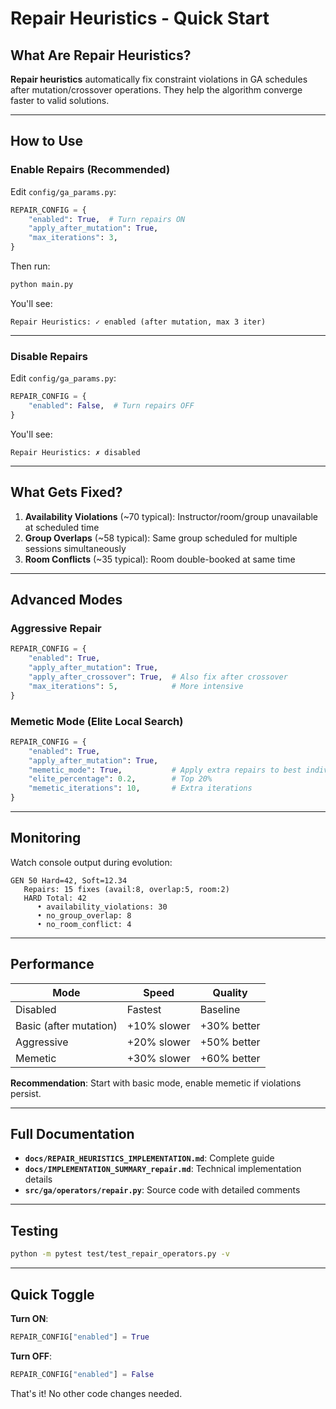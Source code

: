 # Repair Heuristics - Quick Start

## What Are Repair Heuristics?

**Repair heuristics** automatically fix constraint violations in GA schedules after mutation/crossover operations. They help the algorithm converge faster to valid solutions.

---

## How to Use

### Enable Repairs (Recommended)

Edit `config/ga_params.py`:

```python
REPAIR_CONFIG = {
    "enabled": True,  # Turn repairs ON
    "apply_after_mutation": True,
    "max_iterations": 3,
}
```

Then run:
```bash
python main.py
```

You'll see:
```
Repair Heuristics: ✓ enabled (after mutation, max 3 iter)
```

---

### Disable Repairs

Edit `config/ga_params.py`:

```python
REPAIR_CONFIG = {
    "enabled": False,  # Turn repairs OFF
}
```

You'll see:
```
Repair Heuristics: ✗ disabled
```

---

## What Gets Fixed?

1. **Availability Violations** (~70 typical): Instructor/room/group unavailable at scheduled time
2. **Group Overlaps** (~58 typical): Same group scheduled for multiple sessions simultaneously  
3. **Room Conflicts** (~35 typical): Room double-booked at same time

---

## Advanced Modes

### Aggressive Repair
```python
REPAIR_CONFIG = {
    "enabled": True,
    "apply_after_mutation": True,
    "apply_after_crossover": True,  # Also fix after crossover
    "max_iterations": 5,            # More intensive
}
```

### Memetic Mode (Elite Local Search)
```python
REPAIR_CONFIG = {
    "enabled": True,
    "apply_after_mutation": True,
    "memetic_mode": True,           # Apply extra repairs to best individuals
    "elite_percentage": 0.2,        # Top 20%
    "memetic_iterations": 10,       # Extra iterations
}
```

---

## Monitoring

Watch console output during evolution:

```
GEN 50 Hard=42, Soft=12.34
   Repairs: 15 fixes (avail:8, overlap:5, room:2)
   HARD Total: 42
      • availability_violations: 30
      • no_group_overlap: 8
      • no_room_conflict: 4
```

---

## Performance

| Mode | Speed | Quality |
|------|-------|---------|
| Disabled | Fastest | Baseline |
| Basic (after mutation) | +10% slower | +30% better |
| Aggressive | +20% slower | +50% better |
| Memetic | +30% slower | +60% better |

**Recommendation**: Start with basic mode, enable memetic if violations persist.

---

## Full Documentation

- **`docs/REPAIR_HEURISTICS_IMPLEMENTATION.md`**: Complete guide
- **`docs/IMPLEMENTATION_SUMMARY_repair.md`**: Technical implementation details
- **`src/ga/operators/repair.py`**: Source code with detailed comments

---

## Testing

```bash
python -m pytest test/test_repair_operators.py -v
```

---

## Quick Toggle

**Turn ON**:
```python
REPAIR_CONFIG["enabled"] = True
```

**Turn OFF**:
```python
REPAIR_CONFIG["enabled"] = False
```

That's it! No other code changes needed.
